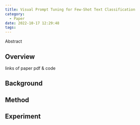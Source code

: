 ```yaml
---
title: Visual Prompt Tuning for Few-Shot Text Classification
category:
  - Paper
date: 2022-10-17 12:29:48
tags:
---
```


Abstract

<!--more-->

## Overview

links of paper pdf & code

## Background

## Method

## Experiment

